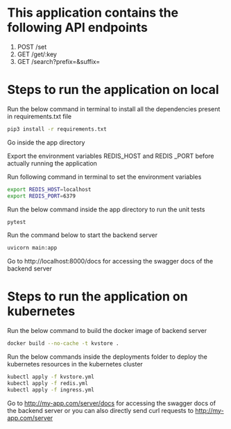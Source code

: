 # This application contains the following API endpoints

1. POST /set
2. GET /get/:key
3. GET /search?prefix=&suffix=


# Steps to run the application on local

Run the below command in terminal to install all the dependencies present in requirements.txt file


```bash
pip3 install -r requirements.txt
```

Go inside the app directory

Export the environment variables REDIS_HOST and REDIS _PORT before actually running the application

Run following command in terminal to set the environment variables

```bash
export REDIS_HOST=localhost
export REDIS_PORT=6379
```

Run the below command inside the app directory to run the unit tests

```bash
pytest
```

Run the command below to start the backend server

```bash
uvicorn main:app
```

Go to http://localhost:8000/docs for accessing the swagger docs of the backend server


# Steps to run the application on kubernetes

Run the below command to build the docker image of backend server

```bash
docker build --no-cache -t kvstore . 
```

Run the below commands inside the deployments folder to deploy the kubernetes resources in the kubernetes cluster

```bash
kubectl apply -f kvstore.yml
kubectl apply -f redis.yml
kubectl apply -f ingress.yml
```

Go to http://my-app.com/server/docs for accessing the swagger docs of the backend server or you can also directly send curl requests to http://my-app.com/server
